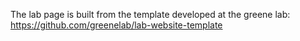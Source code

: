 The lab page is built from the template developed at the greene lab: https://github.com/greenelab/lab-website-template
